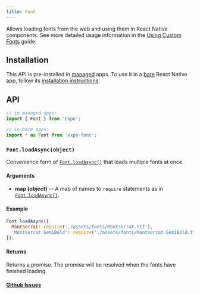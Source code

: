 ```yaml
---
title: Font
---
```


Allows loading fonts from the web and using them in React Native components. See more detailed usage information in the [Using Custom Fonts](../../guides/using-custom-fonts/#using-custom-fonts) guide.

## Installation

This API is pre-installed in [managed](../../introduction/managed-vs-bare/#managed-workflow) apps. To use it in a [bare](../../introduction/managed-vs-bare/#bare-workflow) React Native app, follow its [installation instructions](https://github.com/expo/expo/tree/master/packages/expo-font).

## API

```js
// in managed apps:
import { Font } from 'expo';

// in bare apps:
import * as Font from 'expo-font';
```

### `Font.loadAsync(object)`

Convenience form of [`Font.loadAsync()`](#expofontloadasync "Font.loadAsync") that loads multiple fonts at once.

#### Arguments

-   **map (_object_)** -- A map of names to `require` statements as in [`Font.loadAsync()`](#expofontloadasync "Font.loadAsync").

#### Example

```javascript
Font.loadAsync({
  Montserrat: require('./assets/fonts/Montserrat.ttf'),
  'Montserrat-SemiBold': require('./assets/fonts/Montserrat-SemiBold.ttf'),
});
```

#### Returns

Returns a promise. The promise will be resolved when the fonts have finished loading.

#### [Github Issues](https://github.com/expo/expo/labels/Font)
